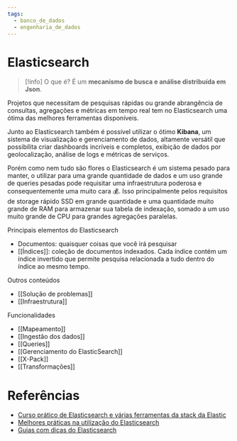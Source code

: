 ```yaml
---
tags:
  - banco_de_dados
  - engenharia_de_dados
---
```

# Elasticsearch

> [!info] O que é?
> É um **mecanismo de busca e análise distribuída em Json**. 

Projetos que necessitam de pesquisas rápidas ou grande abrangência de consultas, agregações e métricas em tempo real tem no Elasticsearch uma ótima das melhores ferramentas disponíveis.

Junto ao Elasticsearch também é possível utilizar o ótimo **Kibana**, um sistema de visualização e gerenciamento de dados, altamente versátil que possibilita criar dashboards incríveis e completos, exibição de dados por geolocalização, análise de logs e métricas de serviços.

Porém como nem tudo são flores o Elasticsearch é um sistema pesado para manter, o utilizar para uma grande quantidade de dados e um uso grande de queries pesadas pode requisitar uma infraestrutura poderosa e consequentemente uma muito cara 💰. Isso principalmente pelos requisitos de storage rápido SSD em grande quantidade e uma quantidade muito grande de RAM para armazenar sua tabela de indexação, somado a um uso muito grande de CPU para grandes agregações paralelas.

Principais elementos do Elasticsearch

- Documentos: quaisquer coisas que você irá pesquisar
- [[Índices]]: coleção de documentos indexados. Cada índice contém um índice invertido que permite pesquisa relacionada a tudo dentro do índice ao mesmo tempo.

Outros conteúdos

- [[Solução de problemas]]
- [[Infraestrutura]]

Funcionalidades

- [[Mapeamento]]
- [[Ingestão dos dados]]
- [[Queries]]
- [[Gerenciamento do ElasticSearch]]
- [[X-Pack]]
- [[Transformações]]

# Referências

- [Curso prático de Elasticsearch e várias ferramentas da stack da Elastic](https://www.udemy.com/course/elasticsearch-7-and-elastic-stack/?couponCode=KEEPLEARNING)
- [Melhores práticas na utilização do Elasticsearch](https://lazypro.medium.com/best-practices-of-using-elasticsearch-2a2485a289c7)
- [Guias com dicas do Elasticsearch](https://opster.com/elasticsearch-guides/)